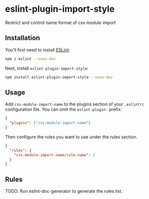 # eslint-plugin-import-style

Restrict and control name format of css module import

## Installation

You'll first need to install [ESLint](https://eslint.org/):

```sh
npm i eslint --save-dev
```

Next, install `eslint-plugin-import-style`:

```sh
npm install eslint-plugin-import-style --save-dev
```

## Usage

Add `css-module-import-name` to the plugins section of your `.eslintrc` configuration file. You can omit the `eslint-plugin-` prefix:

```json
{
  "plugins": ["css-module-import-name"]
}
```

Then configure the rules you want to use under the rules section.

```json
{
  "rules": {
    "css-module-import-name/rule-name": 2
  }
}
```

## Rules

<!-- begin auto-generated rules list -->

TODO: Run eslint-doc-generator to generate the rules list.

<!-- end auto-generated rules list -->
